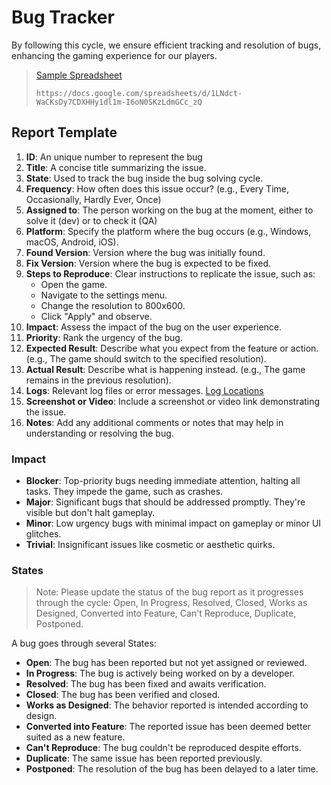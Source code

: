 # Bug Tracker
By following this cycle, we ensure efficient tracking and resolution of bugs, enhancing the gaming experience for our players.

> [Sample Spreadsheet](https://docs.google.com/spreadsheets/d/1LNdct-WaCKsDy7CDXHHy1dl1m-I6oN0SKzLdmGCc_zQ)
> ~~~~
> https://docs.google.com/spreadsheets/d/1LNdct-WaCKsDy7CDXHHy1dl1m-I6oN0SKzLdmGCc_zQ

## Report Template

1. **ID**: An unique number to represent the bug
2. **Title**: A concise title summarizing the issue.
3. **State**: Used to track the bug inside the bug solving cycle.
4. **Frequency**: How often does this issue occur? (e.g., Every Time, Occasionally, Hardly Ever, Once)
5. **Assigned to**: The person working on the bug at the moment, either to solve it (dev) or to check it (QA)
6. **Platform**: Specify the platform where the bug occurs (e.g., Windows, macOS, Android, iOS).
6. **Found Version**: Version where the bug was initially found.
7. **Fix Version**: Version where the bug is expected to be fixed.
8. **Steps to Reproduce**: Clear instructions to replicate the issue, such as:
   - Open the game.
   - Navigate to the settings menu.
   - Change the resolution to 800x600.
   - Click "Apply" and observe.
9. **Impact**: Assess the impact of the bug on the user experience.
10. **Priority**: Rank the urgency of the bug.
11. **Expected Result**: Describe what you expect from the feature or action. (e.g., The game should switch to the specified resolution).
12. **Actual Result**: Describe what is happening instead. (e.g., The game remains in the previous resolution).
13. **Logs**: Relevant log files or error messages. [Log Locations](https://docs.unity3d.com/Manual/LogFiles.html)
14. **Screenshot or Video**: Include a screenshot or video link demonstrating the issue.
16. **Notes**: Add any additional comments or notes that may help in understanding or resolving the bug.

### Impact

- **Blocker**: Top-priority bugs needing immediate attention, halting all tasks. They impede the game, such as crashes.
- **Major**: Significant bugs that should be addressed promptly. They're visible but don't halt gameplay.
- **Minor**: Low urgency bugs with minimal impact on gameplay or minor UI glitches.
- **Trivial**: Insignificant issues like cosmetic or aesthetic quirks.


### States
> Note: Please update the status of the bug report as it progresses through the cycle: Open, In Progress, Resolved, Closed, Works as Designed, Converted into Feature, Can't Reproduce, Duplicate, Postponed.

A bug goes through several States:
- **Open**: The bug has been reported but not yet assigned or reviewed.
- **In Progress**: The bug is actively being worked on by a developer.
- **Resolved**: The bug has been fixed and awaits verification.
- **Closed**: The bug has been verified and closed.
- **Works as Designed**: The behavior reported is intended according to design.
- **Converted into Feature**: The reported issue has been deemed better suited as a new feature.
- **Can't Reproduce**: The bug couldn't be reproduced despite efforts.
- **Duplicate**: The same issue has been reported previously.
- **Postponed**: The resolution of the bug has been delayed to a later time.
